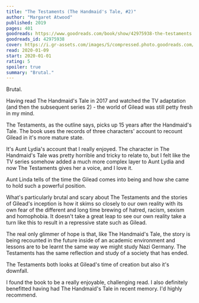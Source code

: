 ```yaml
---
title: "The Testaments (The Handmaid's Tale, #2)"
author: "Margaret Atwood"
published: 2019
pages: 401
goodreads: https://www.goodreads.com/book/show/42975938-the-testaments
goodreads_id: 42975938
cover: https://i.gr-assets.com/images/S/compressed.photo.goodreads.com/books/1548966331l/42975938._SX98_.jpg
read: 2020-01-09
start: 2020-01-01
rating: 5
spoiler: true
summary: "Brutal."
---
```


Brutal.  
  
Having read The Handmaid's Tale in 2017 and watched the TV adaptation (and then the subsequent series 2) - the world of Gilead was still petty fresh in my mind.  
  
The Testaments, as the outline says, picks up 15 years after the Handmaid's Tale. The book uses the records of three characters' account to recount Gilead in it's more mature state.  
  
It's Aunt Lydia's account that I really enjoyed. The character in The Handmaid's Tale was pretty horrible and tricky to relate to, but I felt like the TV series somehow added a much more complex layer to Aunt Lydia and now The Testaments gives her a voice, and I love it.  
  
Aunt Linda tells of the time the Gilead comes into being and how she came to hold such a powerful position.  
  
What's particularly brutal and scary about The Testaments and the stories of Gilead's inception is how it skims so closely to our own reality with its own fear of the different and long time brewing of hatred, racism, sexism and homophobia. It doesn't take a great leap to see our own reality take a turn like this to result in a repressive state such as Gilead.  
  
The real only glimmer of hope is that, like The Handmaid's Tale, the story is being recounted in the future inside of an academic environment and lessons are to be learnt the same way we might study Nazi Germany. The Testaments has the same reflection and study of a society that has ended.  
  
The Testaments both looks at Gilead's time of creation but also it's downfall.  
  
I found the book to be a really enjoyable, challenging read. I also definitely benefitted having had The Handmaid's Tale in recent memory. I'd highly recommend.
